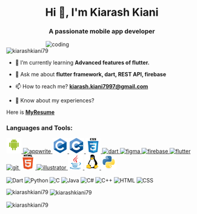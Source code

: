 <!-- ![logo](https://github.com/KiarashKiani79/KiarashKiani79/blob/main/logo2.png) -->
<h1 align="center">Hi 👋, I'm Kiarash Kiani</h1>
<h3 align="center">A passionate mobile app developer</h3>

<img align="right" alt="coding" width="400" src="https://user-images.githubusercontent.com/55389276/140866485-8fb1c876-9a8f-4d6a-98dc-08c4981eaf70.gif">

<p align="left"> <img src="https://komarev.com/ghpvc/?username=kiarashkiani79&label=Profile%20views&color=0e75b6&style=flat" alt="kiarashkiani79" /> </p>

- 🌱 I’m currently learning **Advanced features of flutter.** 

- 💬 Ask me about **flutter framework, dart, REST API, firebase**

- 📫 How to reach me? **kiarash.kiani7997@gmail.com**

- 📄 Know about my experiences?

Here is [**MyResume**](https://github.com/KiarashKiani79/KiarashKiani79/blob/main/KiarashKiani_Resume.pdf)

<!-- <h3 align="left">Connect with me:</h3>
<p align="left">
</p> -->

<h3 align="left">Languages and Tools:</h3>
<p align="left"> 
  <a href="https://developer.android.com" target="_blank" rel="noreferrer"> 
    <img src="https://raw.githubusercontent.com/devicons/devicon/master/icons/android/android-original-wordmark.svg" alt="android" width="40" height="40"/> 
  </a>
  <a href="https://appwrite.io" target="_blank" rel="noreferrer"> 
    <img src="https://www.vectorlogo.zone/logos/appwriteio/appwriteio-icon.svg" alt="appwrite" width="40" height="40"/> 
  </a>
  <a href="https://www.cprogramming.com/" target="_blank" rel="noreferrer"> 
    <img src="https://raw.githubusercontent.com/devicons/devicon/master/icons/c/c-original.svg" alt="c" width="40" height="40"/> 
  </a>
  <a href="https://www.w3schools.com/cpp/" target="_blank" rel="noreferrer"> 
    <img src="https://raw.githubusercontent.com/devicons/devicon/master/icons/cplusplus/cplusplus-original.svg" alt="cplusplus" width="40" height="40"/> 
  </a>
  <a href="https://www.w3schools.com/css/" target="_blank" rel="noreferrer"> 
    <img src="https://raw.githubusercontent.com/devicons/devicon/master/icons/css3/css3-original-wordmark.svg" alt="css3" width="40" height="40"/> 
  </a>
  <a href="https://dart.dev" target="_blank" rel="noreferrer"> 
    <img src="https://www.vectorlogo.zone/logos/dartlang/dartlang-icon.svg" alt="dart" width="40" height="40"/> 
  </a>
  <a href="https://www.figma.com/" target="_blank" rel="noreferrer"> 
    <img src="https://www.vectorlogo.zone/logos/figma/figma-icon.svg" alt="figma" width="40" height="40"/> 
  </a>
  <a href="https://firebase.google.com/" target="_blank" rel="noreferrer"> 
    <img src="https://www.vectorlogo.zone/logos/firebase/firebase-icon.svg" alt="firebase" width="40" height="40"/> 
  </a>
  <a href="https://flutter.dev" target="_blank" rel="noreferrer"> 
    <img src="https://www.vectorlogo.zone/logos/flutterio/flutterio-icon.svg" alt="flutter" width="40" height="40"/> 
  </a>
  <a href="https://git-scm.com/" target="_blank" rel="noreferrer"> 
    <img src="https://www.vectorlogo.zone/logos/git-scm/git-scm-icon.svg" alt="git" width="40" height="40"/> 
  </a>
  <a href="https://www.w3.org/html/" target="_blank" rel="noreferrer"> 
    <img src="https://raw.githubusercontent.com/devicons/devicon/master/icons/html5/html5-original-wordmark.svg" alt="html5" width="40" height="40"/> 
  </a>
  <a href="https://www.adobe.com/in/products/illustrator.html" target="_blank" rel="noreferrer"> 
    <img src="https://www.vectorlogo.zone/logos/adobe_illustrator/adobe_illustrator-icon.svg" alt="illustrator" width="40" height="40"/> 
  </a>
  <a href="https://www.java.com" target="_blank" rel="noreferrer"> 
    <img src="https://raw.githubusercontent.com/devicons/devicon/master/icons/java/java-original.svg" alt="java" width="40" height="40"/> 
  </a>
  <a href="https://www.linux.org/" target="_blank" rel="noreferrer"> 
    <img src="https://raw.githubusercontent.com/devicons/devicon/master/icons/linux/linux-original.svg" alt="linux" width="40" height="40"/> 
  </a>
  <a href="https://www.python.org" target="_blank" rel="noreferrer"> 
    <img src="https://raw.githubusercontent.com/devicons/devicon/master/icons/python/python-original.svg" alt="python" width="40" height="40"/> 
  </a>
  <!-- Add icons for other languages and tools -->
  
  <!-- Add badges for language distribution -->
  <br>
  <br>
  <img src="https://img.shields.io/github/languages/top/KiarashKiani79/Diabetes-Prediction?color=blue&label=Dart" alt="Dart"/>
  <img src="https://img.shields.io/github/languages/top/KiarashKiani79/Diabetes-Prediction?color=yellow&label=Python" alt="Python"/>
  <img src="https://img.shields.io/github/languages/top/KiarashKiani79/Diabetes-Prediction?color=green&label=C" alt="C"/>
  <img src="https://img.shields.io/github/languages/top/KiarashKiani79/Diabetes-Prediction?color=orange&label=Java" alt="Java"/>
  <img src="https://img.shields.io/github/languages/top/KiarashKiani79/Diabetes-Prediction?color=purple&label=C%23" alt="C#"/>
  <img src="https://img.shields.io/github/languages/top/KiarashKiani79/Diabetes-Prediction?color=red&label=C%2B%2B" alt="C++"/>
  <img src="https://img.shields.io/github/languages/top/KiarashKiani79/Diabetes-Prediction?color=brown&label=HTML" alt="HTML"/>
  <img src="https://img.shields.io/github/languages/top/KiarashKiani79/Diabetes-Prediction?color=pink&label=CSS" alt="CSS"/>
  <!-- End of language badges -->
  
</p>

<p><img align="left" src="https://github-readme-stats.vercel.app/api/top-langs?username=kiarashkiani79&show_icons=true&locale=en&layout=compact" alt="kiarashkiani79" /></p>

<p>&nbsp;<img align="center" src="https://github-readme-stats.vercel.app/api?username=kiarashkiani79&show_icons=true&locale=en" alt="kiarashkiani79" /></p>

<p><img align="center" src="https://github-readme-streak-stats.herokuapp.com/?user=kiarashkiani79&" alt="kiarashkiani79" /></p>
